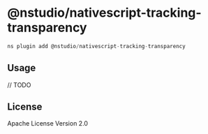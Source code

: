 # @nstudio/nativescript-tracking-transparency

```javascript
ns plugin add @nstudio/nativescript-tracking-transparency
```

## Usage

// TODO

## License

Apache License Version 2.0
